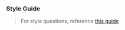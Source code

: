 ### Style Guide

> For style questions, reference [this guide](https://github.com/airbnb/javascript)